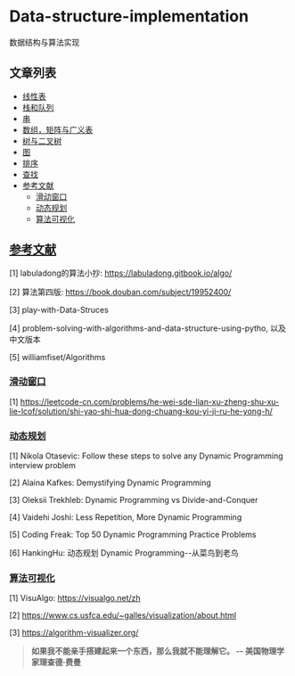 # Data-structure-implementation
数据结构与算法实现

## 文章列表

- <a href = "https://docs.data-structures.knowledge-precipitation.site/xian-xing-biao/ji-ben-gai-nian">线性表</a>
- <a href = "https://docs.data-structures.knowledge-precipitation.site/zhan-he-dui-lie/ji-ben-gai-nian">栈和队列</a>
- <a href = "https://docs.data-structures.knowledge-precipitation.site/chuan/ji-ben-gai-nian">串</a>
- <a href = "https://docs.data-structures.knowledge-precipitation.site/shu-zu-ju-zhen-yu-guang-yi-biao/ji-ben-gai-nian">数组，矩阵与广义表</a>
- <a href = "https://docs.data-structures.knowledge-precipitation.site/shu/ji-ben-gai-nian">树与二叉树</a>
- <a href  =  "https://docs.data-structures.knowledge-precipitation.site/tu/ji-ben-gai-nian">图</a>
- <a href = "https://docs.data-structures.knowledge-precipitation.site/pai-xu/ji-ben-gai-nian">排序</a>
- <a href = "https://docs.data-structures.knowledge-precipitation.site/cha-zhao/ji-ben-gai-nian">查找</a>
- <a href = "#参考文献">参考文献</a>
    - <a href = "#滑动窗口">滑动窗口</a>
    - <a href = "#动态规划">动态规划</a>
    - <a href = "#算法可视化">算法可视化</a>

## [参考文献](#content)

[1] labuladong的算法小抄: https://labuladong.gitbook.io/algo/

[2] 算法第四版: https://book.douban.com/subject/19952400/

[3] play-with-Data-Struces

[4] problem-solving-with-algorithms-and-data-structure-using-pytho, 以及中文版本

[5] williamfiset/Algorithms

### [滑动窗口](#content)

[1] https://leetcode-cn.com/problems/he-wei-sde-lian-xu-zheng-shu-xu-lie-lcof/solution/shi-yao-shi-hua-dong-chuang-kou-yi-ji-ru-he-yong-h/

### [动态规划](#content)

[1] Nikola Otasevic: Follow these steps to solve any Dynamic Programming interview problem

[2] Alaina Kafkes: Demystifying Dynamic Programming

[3] Oleksii Trekhleb: Dynamic Programming vs Divide-and-Conquer

[4] Vaidehi Joshi: Less Repetition, More Dynamic Programming

[5] Coding Freak: Top 50 Dynamic Programming Practice Problems

[6] HankingHu: 动态规划 Dynamic Programming--从菜鸟到老鸟

### [算法可视化](#content)

[1] VisuAlgo: https://visualgo.net/zh

[2] https://www.cs.usfca.edu/~galles/visualization/about.html

[3] https://algorithm-visualizer.org/



> **如果我不能亲手搭建起来一个东西，那么我就不能理解它。 -- 美国物理学家理查德·费曼**